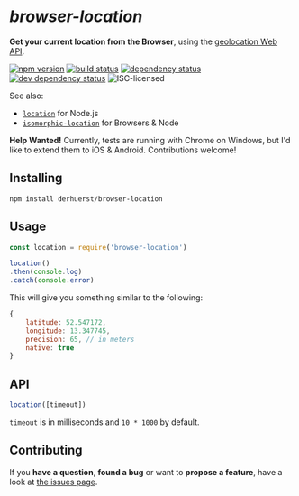 # *browser-location*

**Get your current location from the Browser**, using the [geolocation Web API](https://developer.mozilla.org/en-US/docs/Web/API/Geolocation/Using_geolocation).

[![npm version](https://img.shields.io/npm/v/browser-location.svg)](https://www.npmjs.com/package/browser-location)
[![build status](https://img.shields.io/travis/derhuerst/browser-location.svg)](https://travis-ci.org/derhuerst/browser-location)
[![dependency status](https://img.shields.io/david/derhuerst/browser-location.svg)](https://david-dm.org/derhuerst/browser-location)
[![dev dependency status](https://img.shields.io/david/dev/derhuerst/browser-location.svg)](https://david-dm.org/derhuerst/browser-location#info=devDependencies)
![ISC-licensed](https://img.shields.io/github/license/derhuerst/browser-location.svg)

See also:

- [`location`](https://github.com/derhuerst/location) for Node.js
- [`isomorphic-location`](https://github.com/derhuerst/isomorphic-location) for Browsers & Node

**Help Wanted!** Currently, tests are running with Chrome on Windows, but I'd like to extend them to iOS & Android. Contributions welcome!


## Installing

```shell
npm install derhuerst/browser-location
```


## Usage

```js
const location = require('browser-location')

location()
.then(console.log)
.catch(console.error)
```

This will give you something similar to the following:

```js
{
	latitude: 52.547172,
	longitude: 13.347745,
	precision: 65, // in meters
	native: true
}
```

## API

```js
location([timeout])
```

`timeout` is in milliseconds and `10 * 1000` by default.


## Contributing

If you **have a question**, **found a bug** or want to **propose a feature**, have a look at [the issues page](https://github.com/derhuerst/location/issues).
